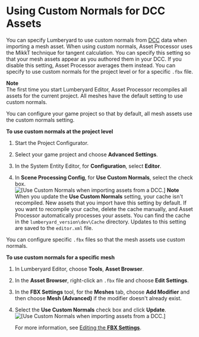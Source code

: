 # Using Custom Normals for DCC Assets<a name="fbx-importer-use-custom-normals"></a>

You can specify Lumberyard to use custom normals from [DCC](https://docs.aws.amazon.com/lumberyard/latest/userguide/ly-glos-chap.html#dcc) data when importing a mesh asset\. When using custom normals, Asset Processor uses the MikkT technique for tangent calculation\. You can specify this setting so that your mesh assets appear as you authored them in your DCC\. If you disable this setting, Asset Processor averages them instead\. You can specify to use custom normals for the project level or for a specific `.fbx` file\.

**Note**  
The first time you start Lumberyard Editor, Asset Processor recompiles all assets for the current project\. All meshes have the default setting to use custom normals\.

You can configure your game project so that by default, all mesh assets use the custom normals setting\. 

**To use custom normals at the project level**

1. Start the Project Configurator\.

1. Select your game project and choose **Advanced Settings**\.

1. In the System Entity Editor, for **Configuration**, select **Editor**\.

1. In **Scene Processing Config**, for **Use Custom Normals**, select the check box\.  
![\[Use Custom Normals when importing assets from a DCC.\]](http://docs.aws.amazon.com/lumberyard/latest/userguide/images/system-entity-editor-using-custom-normals-for-mesh-assets.png)
**Note**  
When you update the **Use Custom Normals** setting, your cache isn't recompiled\. New assets that you import have this setting by default\. If you want to recompile your cache, delete the cache manually, and Asset Processor automatically processes your assets\. You can find the cache in the `lumberyard_version\dev\Cache` directory\. 
Updates to this setting are saved to the `editor.xml` file\.

You can configure specific `.fbx` files so that the mesh assets use custom normals\.

**To use custom normals for a specific mesh**

1. In Lumberyard Editor, choose **Tools**, **Asset Browser**\.

1. In the **Asset Browser**, right\-click an `.fbx` file and choose **Edit Settings**\.

1. In the ****FBX Settings**** tool, for the **Meshes** tab, choose **Add Modifier** and then choose **Mesh \(Advanced\)** if the modifier doesn't already exist\.

1. Select the **Use Custom Normals** check box and click **Update**\.  
![\[Use Custom Normals when importing assets from a DCC.\]](http://docs.aws.amazon.com/lumberyard/latest/userguide/images/fbx-settings-using-custom-normals-for-mesh-assets.png)

   For more information, see [Editing the **FBX Settings**](char-fbx-importer-edit-import-settings.md)\.